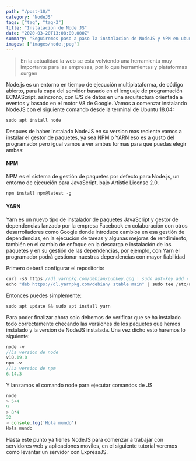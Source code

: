 ```yaml
---
path: "/post-10/"
category: "NodeJS"
tags: ["tag", "tag-3"]
title: "Instalacion de Node JS"
date: "2020-03-20T13:08:00.000Z"
summary: "Seguiremos paso a paso la instalacion de NodeJS y NPM en ubuntu..."
images: ["images/node.jpeg"]
---
```


> En la actualidad la web se esta volviendo una herramienta muy importante para las empresas, por lo que herramientas y plataformas surgen

Node.js es un entorno en tiempo de ejecución multiplataforma, de código abierto, para la capa del servidor basado en el lenguaje de programación ECMAScript, asíncrono, con E/S de datos en una arquitectura orientada a eventos y basado en el motor V8 de Google. Vamos a comenzar instalando NodeJS con el siguiente comando desde la terminal de Ubuntu 18.04:

```js
sudo apt install node
```

Despues de haber instalado NodeJS en su version mas reciente vamos a instalar el gestor de paquetes, ya sea NPM o YARN eso es a gusto del programador pero igual vamos a ver ambas formas para que puedas elegir ambas:

#### NPM

NPM es el sistema de gestión de paquetes por defecto para Node.js, un entorno de ejecución para JavaScript, bajo Artistic License 2.0.

```js
npm install npm@latest -g
```

#### YARN

Yarn es un nuevo tipo de instalador de paquetes JavaScript y gestor de dependencias lanzado por la empresa Facebook en colaboración con otros desarrolladores como Google donde introduce cambios en esa gestión de dependencias, en la ejecución de tareas y algunas mejoras de rendimiento, también en el cambio de enfoque en la descarga e instalación de los paquetes y en su gestión de las dependencias, por ejemplo, con Yarn el programador podrá gestionar nuestras dependencias con mayor fiabilidad

Primero deberá configurar el repositorio: 

```js
curl -sS https://dl.yarnpkg.com/debian/pubkey.gpg | sudo apt-key add -
echo "deb https://dl.yarnpkg.com/debian/ stable main" | sudo tee /etc/apt/sources.list.d/yarn.list
```
Entonces puedes simplemente:

```js
sudo apt update && sudo apt install yarn
```

Para poder finalizar ahora solo debemos de verificar que se ha instalado todo correctamente checando las versiones de los paquetes que hemos instalado y la version de NodeJS instalada.
Una vez dicho esto haremos lo siguiente:

```js
node -v
//La version de node
v10.19.0
npm -v
//La version de npm
6.14.3
```

Y lanzamos el comando node para ejecutar comandos de JS

```js
node
> 5+4
9
> 8*4
32
> console.log('Hola mundo')
Hola mundo
```
Hasta este punto ya tienes NodeJS para comenzar a trabajar con servidores web y aplicaciones moviles, en el siguiente tutorial veremos como levantar un servidor con ExpressJS.
